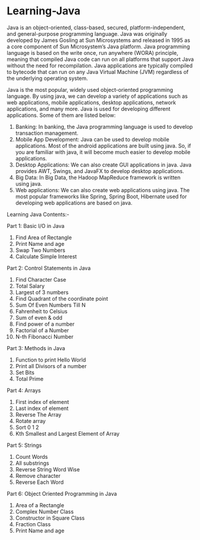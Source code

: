 # Learning-Java
Java is an object-oriented, class-based, secured, platform-independent, and general-purpose programming language. Java was originally developed by James Gosling at Sun Microsystems and released in 1995 as a core component of Sun Microsystem’s Java platform. Java programming language is based on the write once, run anywhere (WORA) principle, meaning that compiled Java code can run on all platforms that support Java without the need for recompilation. Java applications are typically compiled to bytecode that can run on any Java Virtual Machine (JVM) regardless of the underlying operating system. 

Java is the most popular, widely used object-oriented programming language. By using java, we can develop a variety of applications such as web applications, mobile applications, desktop applications, network applications, and many more. Java is used for developing different applications. Some of them are listed below:
1. Banking: In banking, the Java programming language is used to develop transaction management.
2. Mobile App Development: Java can be used to develop mobile applications. Most of the android applications are built using java. So, if you are familiar with java, it  will become much easier to develop mobile applications.
3. Desktop Applications: We can also create GUI applications in java. Java provides AWT, Swings, and JavaFX to develop desktop applications.
4. Big Data: In Big Data, the Hadoop MapReduce framework is written using java.
5. Web applications: We can also create web applications using java. The most popular frameworks like Spring, Spring Boot, Hibernate used for developing web applications are based on java.


Learning Java Contents:-

Part 1: Basic I/O in Java
1. Find Area of Rectangle
2. Print Name and age
3. Swap Two Numbers
4. Calculate Simple Interest

Part 2: Control Statements in Java
1. Find Character Case
2. Total Salary
3. Largest of 3 numbers
4. Find Quadrant of the coordinate point
5. Sum Of Even Numbers Till N
6. Fahrenheit to Celsius
7. Sum of even & odd
8. Find power of a number
9. Factorial of a Number
10. N-th Fibonacci Number

Part 3: Methods in Java
1. Function to print Hello World
2. Print all Divisors of a number
3. Set Bits
4. Total Prime

Part 4: Arrays
1. First index of element
2. Last index of element
3. Reverse The Array
4. Rotate array
5. Sort 0 1 2
6. Kth Smallest and Largest Element of Array

Part 5: Strings
1. Count Words
2. All substrings
3. Reverse String Word Wise
4. Remove character
5. Reverse Each Word

Part 6: Object Oriented Programming in Java
1. Area of a Rectangle
2. Complex Number Class
3. Constructor in Square Class
4. Fraction Class
5. Print Name and age

